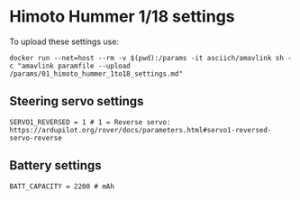 # Himoto Hummer 1/18 settings

To upload these settings use:
```
docker run --net=host --rm -v $(pwd):/params -it asciich/amavlink sh -c "amavlink paramfile --upload /params/01_himoto_hummer_1to18_settings.md"
```

## Steering servo settings

```
SERVO1_REVERSED = 1 # 1 = Reverse servo: https://ardupilot.org/rover/docs/parameters.html#servo1-reversed-servo-reverse
```

## Battery settings

```
BATT_CAPACITY = 2200 # mAh
```


